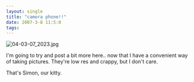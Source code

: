 ```yaml
---
layout: single
title: "camera phone!!"
date: 2007-3-8 11:5:0
tags: 
---
```


![04-03-07_2023.jpg][1]

I'm going to try and post a bit more here.. now that I have a convenient way of taking pictures. They're low res and crappy, but I don't care.



That's Simon, our kitty.

   [1]: http://2.bp.blogspot.com/-kMjuMHVfv7c/Tn0Pmu0ZByI/AAAAAAAAAEk/PtmXcMW3898/s640/04-03-07_2023.jpg

